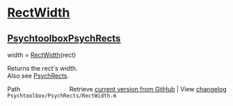 # [RectWidth](RectWidth)
## [Psychtoolbox](Psychtoolbox)[PsychRects](PsychRects)

width = [RectWidth](RectWidth)(rect)  
  
Returns the rect's width.  
Also see [PsychRects](PsychRects).  




<div class="code_header" style="text-align:right;">
  <span style="float:left;">Path&nbsp;&nbsp;</span> <span class="counter">Retrieve <a href=
  "https://raw.github.com/Psychtoolbox-3/Psychtoolbox-3/beta/Psychtoolbox/PsychRects/RectWidth.m">current version from GitHub</a> | View <a href=
  "https://github.com/Psychtoolbox-3/Psychtoolbox-3/commits/beta/Psychtoolbox/PsychRects/RectWidth.m">changelog</a></span>
</div>
<div class="code">
  <code>Psychtoolbox/PsychRects/RectWidth.m</code>
</div>

